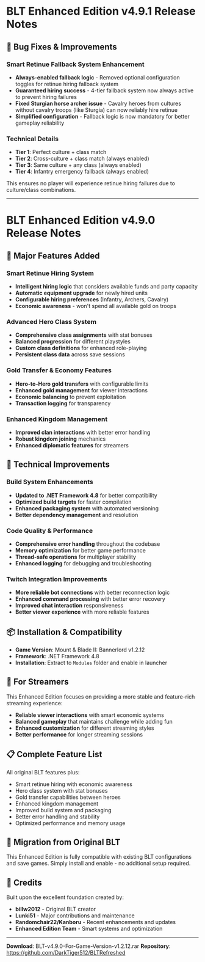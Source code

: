# BLT Enhanced Edition v4.9.1 Release Notes

## 🔧 Bug Fixes & Improvements

### Smart Retinue Fallback System Enhancement
- **Always-enabled fallback logic** - Removed optional configuration toggles for retinue hiring fallback system
- **Guaranteed hiring success** - 4-tier fallback system now always active to prevent hiring failures
- **Fixed Sturgian horse archer issue** - Cavalry heroes from cultures without cavalry troops (like Sturgia) can now reliably hire retinue
- **Simplified configuration** - Fallback logic is now mandatory for better gameplay reliability

### Technical Details
- **Tier 1**: Perfect culture + class match
- **Tier 2**: Cross-culture + class match (always enabled)
- **Tier 3**: Same culture + any class (always enabled)  
- **Tier 4**: Infantry emergency fallback (always enabled)

This ensures no player will experience retinue hiring failures due to culture/class combinations.

---

# BLT Enhanced Edition v4.9.0 Release Notes

## 🚀 Major Features Added

### Smart Retinue Hiring System
- **Intelligent hiring logic** that considers available funds and party capacity
- **Automatic equipment upgrade** for newly hired units
- **Configurable hiring preferences** (Infantry, Archers, Cavalry)
- **Economic awareness** - won't spend all available gold on troops

### Advanced Hero Class System
- **Comprehensive class assignments** with stat bonuses
- **Balanced progression** for different playstyles
- **Custom class definitions** for enhanced role-playing
- **Persistent class data** across save sessions

### Gold Transfer & Economy Features
- **Hero-to-Hero gold transfers** with configurable limits
- **Enhanced gold management** for viewer interactions
- **Economic balancing** to prevent exploitation
- **Transaction logging** for transparency

### Enhanced Kingdom Management
- **Improved clan interactions** with better error handling
- **Robust kingdom joining** mechanics
- **Enhanced diplomatic features** for streamers

## 🔧 Technical Improvements

### Build System Enhancements
- **Updated to .NET Framework 4.8** for better compatibility
- **Optimized build targets** for faster compilation
- **Enhanced packaging system** with automated versioning
- **Better dependency management** and resolution

### Code Quality & Performance
- **Comprehensive error handling** throughout the codebase
- **Memory optimization** for better game performance
- **Thread-safe operations** for multiplayer stability
- **Enhanced logging** for debugging and troubleshooting

### Twitch Integration Improvements
- **More reliable bot connections** with better reconnection logic
- **Enhanced command processing** with better error recovery
- **Improved chat interaction** responsiveness
- **Better viewer experience** with more reliable features

## 📦 Installation & Compatibility

- **Game Version**: Mount & Blade II: Bannerlord v1.2.12
- **Framework**: .NET Framework 4.8
- **Installation**: Extract to `Modules` folder and enable in launcher

## 🎯 For Streamers

This Enhanced Edition focuses on providing a more stable and feature-rich streaming experience:

- **Reliable viewer interactions** with smart economic systems
- **Balanced gameplay** that maintains challenge while adding fun
- **Enhanced customization** for different streaming styles
- **Better performance** for longer streaming sessions

## 📋 Complete Feature List

All original BLT features plus:
- Smart retinue hiring with economic awareness
- Hero class system with stat bonuses
- Gold transfer capabilities between heroes
- Enhanced kingdom management
- Improved build system and packaging
- Better error handling and stability
- Optimized performance and memory usage

## 🔄 Migration from Original BLT

This Enhanced Edition is fully compatible with existing BLT configurations and save games. Simply install and enable - no additional setup required.

## 🙏 Credits

Built upon the excellent foundation created by:
- **billw2012** - Original BLT creator
- **Lunki51** - Major contributions and maintenance
- **Randomchair22/Kanboru** - Recent enhancements and updates
- **Enhanced Edition Team** - Smart systems and optimization

---

**Download**: BLT-v4.9.0-For-Game-Version-v1.2.12.rar
**Repository**: https://github.com/DarkTiger512/BLTRefreshed
